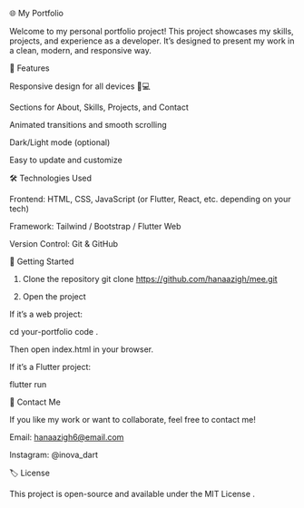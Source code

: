 🌐 My Portfolio

Welcome to my personal portfolio project!
This project showcases my skills, projects, and experience as a developer. It’s designed to present my work in a clean, modern, and responsive way.

🧩 Features

Responsive design for all devices 📱💻

Sections for About, Skills, Projects, and Contact

Animated transitions and smooth scrolling

Dark/Light mode (optional)

Easy to update and customize

🛠️ Technologies Used

Frontend: HTML, CSS, JavaScript (or Flutter, React, etc. depending on your tech)

Framework: Tailwind / Bootstrap / Flutter Web

Version Control: Git & GitHub

🚀 Getting Started
1. Clone the repository
git clone https://github.com/hanaazigh/mee.git

2. Open the project

If it’s a web project:

cd your-portfolio
code .


Then open index.html in your browser.

If it’s a Flutter project:

flutter run


📧 Contact Me

If you like my work or want to collaborate, feel free to contact me!

Email: hanaazigh6@email.com

Instagram: @inova_dart

🏷️ License

This project is open-source and available under the MIT License
.
